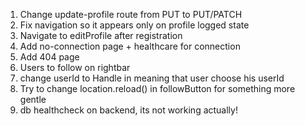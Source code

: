 1. Change update-profile route from PUT to PUT/PATCH
2. Fix navigation so it appears only on profile logged state
3. Navigate to editProfile after registration
4. Add no-connection page + healthcare for connection
5. Add 404 page
6. Users to follow on rightbar
7. change userId to Handle in meaning that user choose his userId
8. Try to change location.reload() in followButton for something more gentle
9. db healthcheck on backend, its not working actually!
